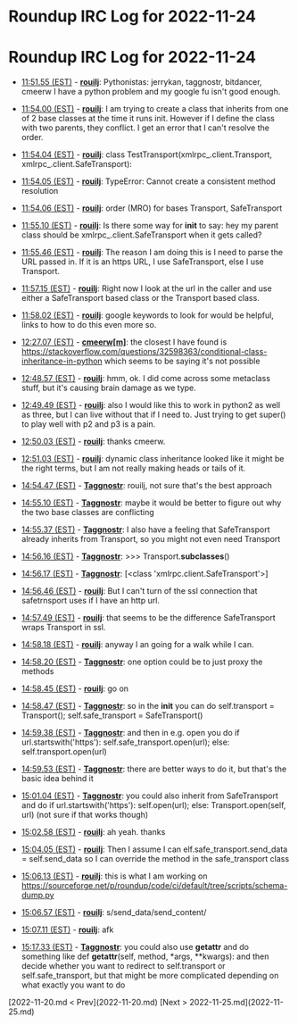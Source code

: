 # Roundup IRC Log for 2022-11-24 #
# Roundup IRC Log for 2022-11-24
* <a href="#11:51.55" id="11:51.55">11:51.55 (EST)</a> - __[rouilj](https://github.com/rouilj)__: Pythonistas: jerrykan, taggnostr, bitdancer, cmeerw I have a python problem and my google fu isn't good enough.
* <a href="#11:54.00" id="11:54.00">11:54.00 (EST)</a> - __[rouilj](https://github.com/rouilj)__: I am trying to create a class that inherits from one of 2 base classes at the time it runs init. However if I define the class with two parents, they conflict. I get an error that I can't resolve the order.
* <a href="#11:54.04" id="11:54.04">11:54.04 (EST)</a> - __[rouilj](https://github.com/rouilj)__: class TestTransport(xmlrpc_.client.Transport, xmlrpc_.client.SafeTransport):
* <a href="#11:54.05" id="11:54.05">11:54.05 (EST)</a> - __[rouilj](https://github.com/rouilj)__: TypeError: Cannot create a consistent method resolution
* <a href="#11:54.06" id="11:54.06">11:54.06 (EST)</a> - __[rouilj](https://github.com/rouilj)__: order (MRO) for bases Transport, SafeTransport
* <a href="#11:55.10" id="11:55.10">11:55.10 (EST)</a> - __[rouilj](https://github.com/rouilj)__: Is there some way for __init__ to say: hey my parent class should be  xmlrpc_.client.SafeTransport when it gets called?
* <a href="#11:55.46" id="11:55.46">11:55.46 (EST)</a> - __[rouilj](https://github.com/rouilj)__: The reason I am doing this is I need to parse the URL passed in. If it is an https URL, I use SafeTransport, else I use Transport.
* <a href="#11:57.15" id="11:57.15">11:57.15 (EST)</a> - __[rouilj](https://github.com/rouilj)__: Right now I look at the url in the caller and use either a SafeTransport based class or the Transport based class.
* <a href="#11:58.02" id="11:58.02">11:58.02 (EST)</a> - __[rouilj](https://github.com/rouilj)__: google keywords to look for would be helpful, links to how to do this even more so.

* <a href="#12:27.07" id="12:27.07">12:27.07 (EST)</a> - __[cmeerw[m]](https://github.com/cmeerw[m])__: the closest I have found is <https://stackoverflow.com/questions/32598363/conditional-class-inheritance-in-python> which seems to be saying it's not possible

* <a href="#12:48.57" id="12:48.57">12:48.57 (EST)</a> - __[rouilj](https://github.com/rouilj)__: hmm, ok. I did come across some metaclass stuff, but it's causing brain damage as we type.
* <a href="#12:49.49" id="12:49.49">12:49.49 (EST)</a> - __[rouilj](https://github.com/rouilj)__: also I would like this to work in python2 as well as three, but I can live without that if I need to. Just trying to get super() to play well with p2 and p3 is a pain.
* <a href="#12:50.03" id="12:50.03">12:50.03 (EST)</a> - __[rouilj](https://github.com/rouilj)__: thanks cmeerw.
* <a href="#12:51.03" id="12:51.03">12:51.03 (EST)</a> - __[rouilj](https://github.com/rouilj)__: dynamic class inheritance looked like it might be the right terms, but I am not really making heads or tails of it.

* <a href="#14:54.47" id="14:54.47">14:54.47 (EST)</a> - __[Taggnostr](https://github.com/Taggnostr)__: rouilj, not sure that's the best approach
* <a href="#14:55.10" id="14:55.10">14:55.10 (EST)</a> - __[Taggnostr](https://github.com/Taggnostr)__: maybe it would be better to figure out why the two base classes are conflicting
* <a href="#14:55.37" id="14:55.37">14:55.37 (EST)</a> - __[Taggnostr](https://github.com/Taggnostr)__: I also have a feeling that SafeTransport already inherits from Transport, so you might not even need Transport
* <a href="#14:56.16" id="14:56.16">14:56.16 (EST)</a> - __[Taggnostr](https://github.com/Taggnostr)__: >>> Transport.__subclasses__()
* <a href="#14:56.17" id="14:56.17">14:56.17 (EST)</a> - __[Taggnostr](https://github.com/Taggnostr)__: [<class 'xmlrpc.client.SafeTransport'>]
* <a href="#14:56.46" id="14:56.46">14:56.46 (EST)</a> - __[rouilj](https://github.com/rouilj)__: But I can't turn of the ssl connection that safetrnsport uses if I have an http url.
* <a href="#14:57.49" id="14:57.49">14:57.49 (EST)</a> - __[rouilj](https://github.com/rouilj)__: that seems to be the difference SafeTransport wraps Transport in ssl.

* <a href="#14:58.18" id="14:58.18">14:58.18 (EST)</a> - __[rouilj](https://github.com/rouilj)__: anyway I an going for a walk while I can.
* <a href="#14:58.20" id="14:58.20">14:58.20 (EST)</a> - __[Taggnostr](https://github.com/Taggnostr)__: one option could be to just proxy the methods
* <a href="#14:58.45" id="14:58.45">14:58.45 (EST)</a> - __[rouilj](https://github.com/rouilj)__: go on
* <a href="#14:58.47" id="14:58.47">14:58.47 (EST)</a> - __[Taggnostr](https://github.com/Taggnostr)__: so in the __init__ you can do self.transport = Transport(); self.safe_transport = SafeTransport()
* <a href="#14:59.38" id="14:59.38">14:59.38 (EST)</a> - __[Taggnostr](https://github.com/Taggnostr)__: and then in e.g. open you do if url.startswith('https'): self.safe_transport.open(url); else: self.transport.open(url)
* <a href="#14:59.53" id="14:59.53">14:59.53 (EST)</a> - __[Taggnostr](https://github.com/Taggnostr)__: there are better ways to do it, but that's the basic idea behind it
* <a href="#15:01.04" id="15:01.04">15:01.04 (EST)</a> - __[Taggnostr](https://github.com/Taggnostr)__: you could also inherit from SafeTransport and do if url.startswith('https'): self.open(url); else: Transport.open(self, url) (not sure if that works though)
* <a href="#15:02.58" id="15:02.58">15:02.58 (EST)</a> - __[rouilj](https://github.com/rouilj)__: ah yeah. thanks
* <a href="#15:04.05" id="15:04.05">15:04.05 (EST)</a> - __[rouilj](https://github.com/rouilj)__: Then I assume I can elf.safe_transport.send_data = self.send_data so I can override the method in the safe_transport class
* <a href="#15:06.13" id="15:06.13">15:06.13 (EST)</a> - __[rouilj](https://github.com/rouilj)__: this is what I am working on <https://sourceforge.net/p/roundup/code/ci/default/tree/scripts/schema-dump.py>
* <a href="#15:06.57" id="15:06.57">15:06.57 (EST)</a> - __[rouilj](https://github.com/rouilj)__: s/send_data/send_content/
* <a href="#15:07.11" id="15:07.11">15:07.11 (EST)</a> - __[rouilj](https://github.com/rouilj)__: afk

* <a href="#15:17.33" id="15:17.33">15:17.33 (EST)</a> - __[Taggnostr](https://github.com/Taggnostr)__: you could also use __getattr__ and do something like def __getattr__(self, method, *args, **kwargs): and then decide whether you want to redirect to self.transport or self.safe_transport, but that might be more complicated depending on what exactly you want to do

<div class="inpage-footer">
[2022-11-20.md < Prev](2022-11-20.md)
[Next > 2022-11-25.md](2022-11-25.md)
</div>
